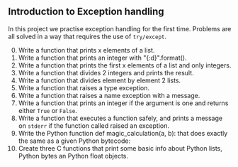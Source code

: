 ## Introduction to Exception handling
In this project we practise exception handling for the first time. Problems are all solved in a way that requires the use of `try/except`.  

0. Write a function that prints x elements of a list.  
1. Write a function that prints an integer with "{:d}".format().  
2. Write a function that prints the first x elements of a list and only integers.  
3. Write a function that divides 2 integers and prints the result.  
4. Write a function that divides element by element 2 lists.  
5. Write a function that raises a type exception.  
6. Write a function that raises a name exception with a message.  
7. Write a function that prints an integer if the argument is one and returns either `True` or `False`.  
8. Write a function that executes a function safely, and prints a message on `stderr` if the function called raised an exception.  
9. Write the Python function def magic_calculation(a, b): that does exactly the same as a given Python bytecode:  
10. Create three C functions that print some basic info about Python lists, Python bytes an Python float objects.  

